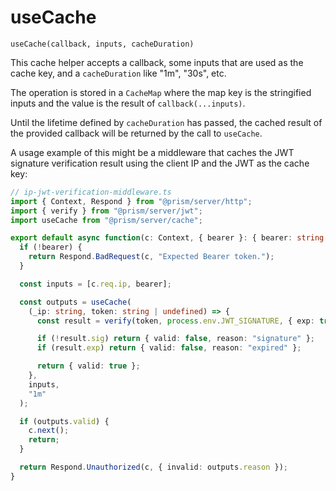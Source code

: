 # useCache

`useCache(callback, inputs, cacheDuration)`

This cache helper accepts a callback, some inputs that are used as the cache key,
and a `cacheDuration` like "1m", "30s", etc.

The operation is stored in a `CacheMap` where the map key is
the stringified inputs and the value is the result of `callback(...inputs)`.

Until the lifetime defined by `cacheDuration` has passed,
the cached result of the provided callback will be returned by the call to `useCache`.

A usage example of this might be a middleware that caches the JWT signature
verification result using the client IP and the JWT as the cache key:

```typescript
// ip-jwt-verification-middleware.ts
import { Context, Respond } from "@prism/server/http";
import { verify } from "@prism/server/jwt";
import useCache from "@prism/server/cache";

export default async function(c: Context, { bearer }: { bearer: string }) {
  if (!bearer) {
    return Respond.BadRequest(c, "Expected Bearer token.");
  }

  const inputs = [c.req.ip, bearer];

  const outputs = useCache(
    (_ip: string, token: string | undefined) => {
      const result = verify(token, process.env.JWT_SIGNATURE, { exp: true });

      if (!result.sig) return { valid: false, reason: "signature" };
      if (result.exp) return { valid: false, reason: "expired" };

      return { valid: true };
    },
    inputs,
    "1m"
  );

  if (outputs.valid) {
    c.next();
    return;
  }

  return Respond.Unauthorized(c, { invalid: outputs.reason });
}
```
